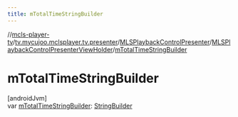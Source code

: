 ```yaml
---
title: mTotalTimeStringBuilder
---
```

//[mcls-player-tv](../../../../index.html)/[tv.mycujoo.mclsplayer.tv.presenter](../../index.html)/[MLSPlaybackControlPresenter](../index.html)/[MLSPlaybackControlPresenterViewHolder](index.html)/[mTotalTimeStringBuilder](m-total-time-string-builder.html)



# mTotalTimeStringBuilder



[androidJvm]\
var [mTotalTimeStringBuilder](m-total-time-string-builder.html): [StringBuilder](https://docs.oracle.com/javase/8/docs/api/java/lang/StringBuilder.html)




